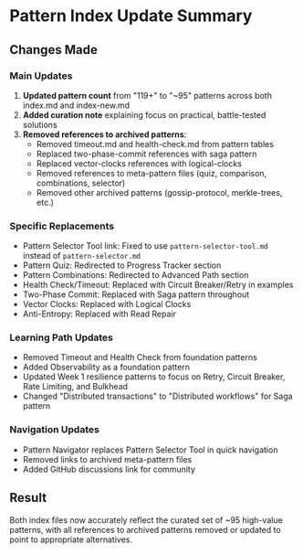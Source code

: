 # Pattern Index Update Summary

## Changes Made

### Main Updates
1. **Updated pattern count** from "119+" to "~95" patterns across both index.md and index-new.md
2. **Added curation note** explaining focus on practical, battle-tested solutions
3. **Removed references to archived patterns**:
   - Removed timeout.md and health-check.md from pattern tables
   - Replaced two-phase-commit references with saga pattern
   - Replaced vector-clocks references with logical-clocks
   - Removed references to meta-pattern files (quiz, comparison, combinations, selector)
   - Removed other archived patterns (gossip-protocol, merkle-trees, etc.)

### Specific Replacements
- Pattern Selector Tool link: Fixed to use `pattern-selector-tool.md` instead of `pattern-selector.md`
- Pattern Quiz: Redirected to Progress Tracker section
- Pattern Combinations: Redirected to Advanced Path section
- Health Check/Timeout: Replaced with Circuit Breaker/Retry in examples
- Two-Phase Commit: Replaced with Saga pattern throughout
- Vector Clocks: Replaced with Logical Clocks
- Anti-Entropy: Replaced with Read Repair

### Learning Path Updates
- Removed Timeout and Health Check from foundation patterns
- Added Observability as a foundation pattern
- Updated Week 1 resilience patterns to focus on Retry, Circuit Breaker, Rate Limiting, and Bulkhead
- Changed "Distributed transactions" to "Distributed workflows" for Saga pattern

### Navigation Updates
- Pattern Navigator replaces Pattern Selector Tool in quick navigation
- Removed links to archived meta-pattern files
- Added GitHub discussions link for community

## Result
Both index files now accurately reflect the curated set of ~95 high-value patterns, with all references to archived patterns removed or updated to point to appropriate alternatives.